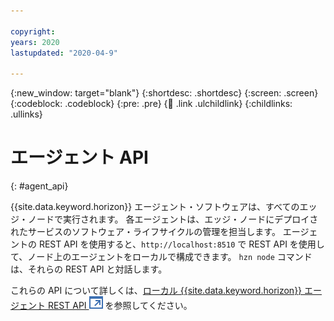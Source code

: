 ```yaml
---

copyright:
years: 2020
lastupdated: "2020-04-9"

---
```


{:new_window: target="blank"}
{:shortdesc: .shortdesc}
{:screen: .screen}
{:codeblock: .codeblock}
{:pre: .pre}
{:child: .link .ulchildlink}
{:childlinks: .ullinks}

# エージェント API
{: #agent_api}

{{site.data.keyword.horizon}} エージェント・ソフトウェアは、すべてのエッジ・ノードで実行されます。 各エージェントは、エッジ・ノードにデプロイされたサービスのソフトウェア・ライフサイクルの管理を担当します。 エージェントの REST API を使用すると、`http://localhost:8510` で REST API を使用して、ノード上のエージェントをローカルで構成できます。 `hzn node` コマンドは、それらの REST API と対話します。

これらの API について詳しくは、[ローカル {{site.data.keyword.horizon}} エージェント REST API ![新しいタブで開く](../../images/icons/launch-glyph.svg "新しいタブで開く")](https://github.com/open-horizon/anax/blob/master/doc/api.md) を参照してください。
